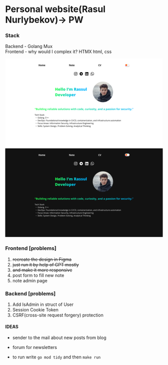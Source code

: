# Personal website(Rasul Nurlybekov)-> PW

### Stack
Backend - Golang Mux\
Frontend - why would I complex it? HTMX html, css 

![white theme](assets/img/main%20page.png)
![note page](assets/img/main%20page(black%20theme).png)

### Frontend [problems]
1. ~~recreate the design in Figma~~
2. ~~just run it by help of GPT mostly~~
3. ~~and make it more responsive~~
4. post form to fill new note
5. note admin page

### Backend [problems] 
1. Add IsAdmin in struct of User
2. Session Cookie Token
3. CSRF(cross-site request forgery) protection

#### IDEAS
* sender to the mail about new posts from blog
* forum for newsletters

* to run write `go mod tidy` and then `make run`
